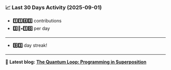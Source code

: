 <!--START_STATS-->
### 📈 Last 30 Days Activity (2025-09-01)  
- **1️⃣1️⃣4️⃣3️⃣** contributions  
- **3️⃣🎱•1️⃣0️⃣** per day
---
- **9️⃣3️⃣** day streak!
---
📝 **Latest blog:** [**The Quantum Loop: Programming in Superposition**](https://andriak.com/blog/quantum-loop)
<!--END_STATS-->
